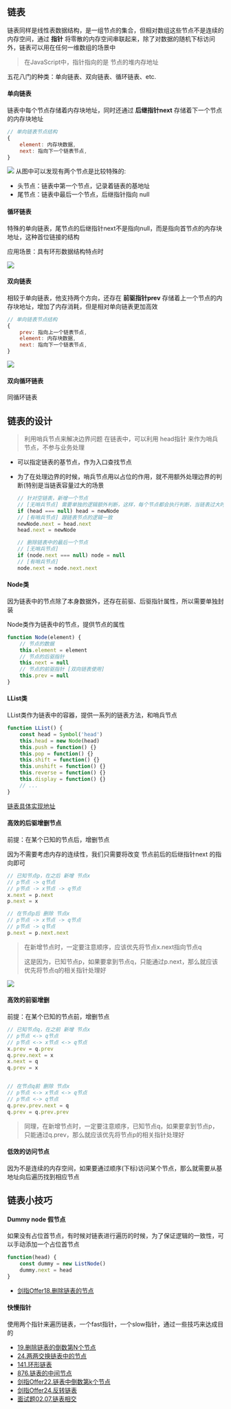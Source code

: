 ## 链表
链表同样是线性表数据结构，是一组节点的集合，但相对数组这些节点不是连续的内存空间，通过 **指针** 将零散的内存空间串联起来，除了对数据的随机下标访问外，链表可以用在任何一维数组的场景中

> 在JavaScript中，指针指向的是 节点的堆内存地址

五花八门的种类：单向链表、双向链表、循环链表、etc.

#### 单向链表
链表中每个节点存储着内存块地址，同时还通过 **后继指针next** 存储着下一个节点的内存块地址

```js
// 单向链表节点结构
{
    element: 内存块数据,
    next: 指向下一个链表节点,
}
```

![](https://tva1.sinaimg.cn/large/007S8ZIlgy1gitn0mny4mj30vq0b3aa9.jpg)
从图中可以发现有两个节点是比较特殊的:
- 头节点：链表中第一个节点，记录着链表的基地址
- 尾节点：链表中最后一个节点，后继指针指向 null

#### 循环链表
特殊的单向链表，尾节点的后继指针next不是指向null，而是指向首节点的内存块地址，这种首位链接的结构

应用场景：具有环形数据结构特点时

![](https://tva1.sinaimg.cn/large/007S8ZIlgy1gitsw4cm56j30vq0b3mxb.jpg)

#### 双向链表
相较于单向链表，他支持两个方向，还存在 **前驱指针prev** 存储着上一个节点的内存块地址，增加了内存消耗，但是相对单向链表更加高效

```js
// 单向链表节点结构
{
    prev: 指向上一个链表节点,
    element: 内存块数据,
    next: 指向下一个链表节点,
}
```
![](https://tva1.sinaimg.cn/large/007S8ZIlgy1gittc2w2mvj30vq0b3jrm.jpg)

#### 双向循环链表
同循环链表


## 链表的设计
> 利用哨兵节点来解决边界问题
在链表中，可以利用 head指针 来作为哨兵节点，不参与业务处理
- 可以指定链表的基节点，作为入口查找节点
- 为了在处理边界的时候，哨兵节点用以占位的作用，就不用额外处理边界的判断(特别是当链表容量过大的场景

  ```js
  // 针对空链表，新增一个节点
  // [无哨兵节点] 需要单独的逻辑额外判断，这样，每个节点都会执行判断，当链表过大时的效率是极低的
  if (head === null) head = newNode
  // [有哨兵节点] 跟链表节点的逻辑一致
  newNode.next = head.next
  head.next = newNode

  // 删除链表中的最后一个节点
  // [无哨兵节点]
  if (node.next === null) node = null
  // [有哨兵节点]
  node.next = node.next.next
  ```

#### Node类
因为链表中的节点除了本身数据外，还存在前驱、后驱指针属性，所以需要单独封装

Node类作为链表中的节点，提供节点的属性
```js
function Node(element) {
    // 节点的数据
    this.element = element
    // 节点的后驱指针
    this.next = null
    // 节点的前驱指针 [双向链表使用]
    this.prev = null
}
```

#### LList类
LList类作为链表中的容器，提供一系列的链表方法，和哨兵节点
```js
function LList() {
    const head = Symbol('head')
    this.head = new Node(head)
    this.push = function() {}
    this.pop = function() {}
    this.shift = function() {}
    this.unshift = function() {}
    this.reverse = function() {}
    this.display = function() {}
    // ...
}
```

[链表具体实现地址](https://github.com/XyyF/elfin-dataStructure/blob/master/src/linked-list/index.ts)

#### 高效的后驱增删节点
前提：在某个已知的节点后，增删节点

因为不需要考虑内存的连续性，我们只需要将改变 节点前后的后继指针next 的指向即可
```js
// 已知节点p，在之后 新增 节点x
// p节点 -> q节点
// p节点 -> x节点 -> q节点
x.next = p.next
p.next = x

// 在节点p后 删除 节点x
// p节点 -> x节点 -> q节点
// p节点 -> q节点
p.next = p.next.next
```
> 在新增节点时，一定要注意顺序，应该优先将节点x.next指向节点q
>
> 这是因为，已知节点p，如果要拿到节点q，只能通过p.next，那么就应该优先将节点q的相关指针处理好

![](https://tva1.sinaimg.cn/large/007S8ZIlgy1gitnkxmtoaj30vq0i274p.jpg)

#### 高效的前驱增删
前提：在某个已知的节点前，增删节点
```js
// 已知节点q，在之前 新增 节点x
// p节点 <-> q节点
// p节点 <-> x节点 <-> q节点
x.prev = q.prev
q.prev.next = x
x.next = q
q.prev = x


// 在节点q前 删除 节点x
// p节点 <-> x节点 <-> q节点
// p节点 <-> q节点
q.prev.prev.next = q
q.prev = q.prev.prev
```
> 同理，在新增节点时，一定要注意顺序，已知节点q，如果要拿到节点p，只能通过q.prev，那么就应该优先将节点p的相关指针处理好

#### 低效的访问节点
因为不是连续的内存空间，如果要通过顺序(下标)访问某个节点，那么就需要从基地址向后遍历找到相应节点

## 链表小技巧

#### Dummy node 假节点
如果没有占位首节点，有时候对链表进行遍历的时候，为了保证逻辑的一致性，可以手动添加一个占位首节点
```js
function(head) {
    const dummy = new ListNode()
    dummy.next = head
}
```

- [剑指Offer18.删除链表的节点](https://github.com/XyyF/elfin-algorithm/blob/master/problems/剑指Offer18.删除链表的节点.md)

#### 快慢指针

使用两个指针来遍历链表，一个fast指针，一个slow指针，通过一些技巧来达成目的


- [19.删除链表的倒数第N个节点](https://github.com/XyyF/elfin-algorithm/blob/master/problems/19.删除链表的倒数第N个节点.md)
- [24.两两交换链表中的节点](https://github.com/XyyF/elfin-algorithm/blob/master/problems/24.两两交换链表中的节点.md)
- [141.环形链表](https://github.com/XyyF/elfin-algorithm/blob/master/problems/141.环形链表.md)
- [876.链表的中间节点](https://github.com/XyyF/elfin-algorithm/blob/master/problems/876.链表的中间节点.md)
- [剑指Offer22.链表中倒数第k个节点](https://github.com/XyyF/elfin-algorithm/blob/master/problems/剑指Offer22.链表中倒数第k个节点.md)
- [剑指Offer24.反转链表](https://github.com/XyyF/elfin-algorithm/blob/master/problems/剑指Offer24.反转链表.md)
- [面试题02.07.链表相交](https://github.com/XyyF/elfin-algorithm/blob/master/problems/面试题02.07.链表相交.md)
